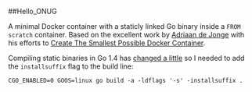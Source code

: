 ##Hello_ONUG

A minimal Docker container with a staticly linked Go binary inside a `FROM scratch` container. Based on the excellent work by [Adriaan de Jonge](https://github.com/adriaandejonge) with his efforts to [Create The Smallest Possible Docker Container](http://blog.xebia.com/2014/07/04/create-the-smallest-possible-docker-container/).

Compiling static binaries in Go 1.4 has [changed a little](https://github.com/golang/go/issues/9344) so I needed to add the `installsuffix` flag to the build line:

    CGO_ENABLED=0 GOOS=linux go build -a -ldflags '-s' -installsuffix .
